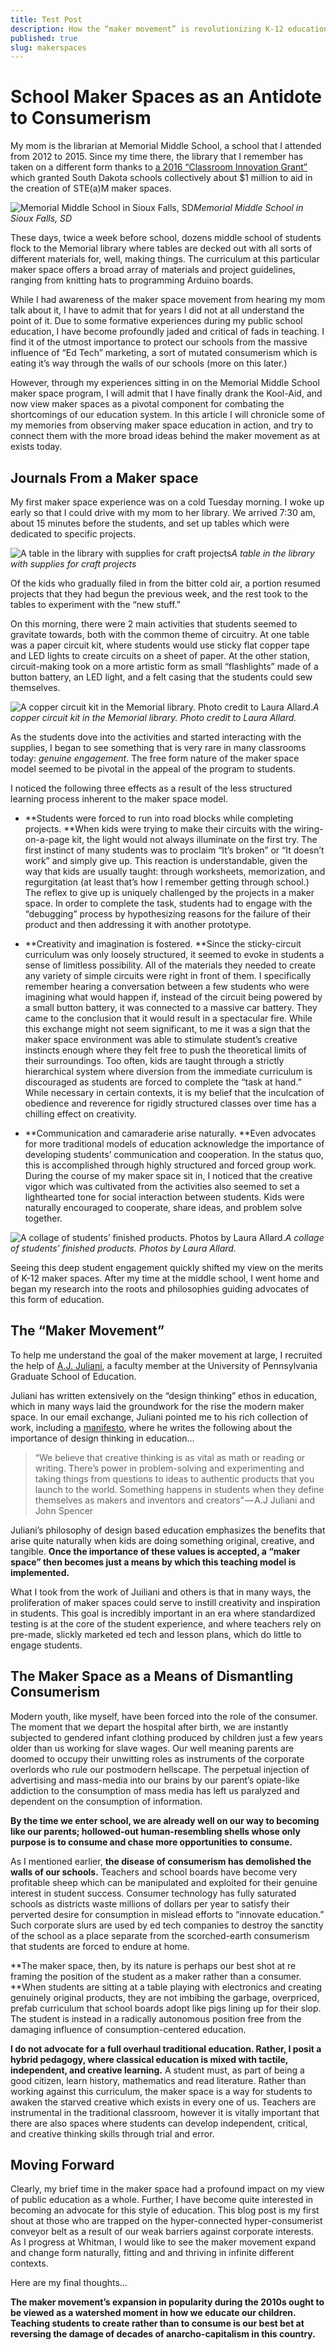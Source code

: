 ```yaml
---
title: Test Post
description: How the “maker movement” is revolutionizing K-12 education by teaching students to be creators, not consumers.
published: true
slug: makerspaces
---
```


# School Maker Spaces as an Antidote to Consumerism

My mom is the librarian at Memorial Middle School, a school that I attended from 2012 to 2015. Since my time there, the library that I remember has taken on a different form thanks to [a 2016 “Classroom Innovation Grant”](https://drive.google.com/file/d/1RQSn51Vpa7H_TF0FYlaOZbifnJbNsgBf/view?usp=drivesdk) which granted South Dakota schools collectively about $1 million to aid in the creation of STE(a)M maker spaces.

![Memorial Middle School in Sioux Falls, SD](https://cdn-images-1.medium.com/max/8064/1*jyVzGqSGsuxwiL7wUzKQag.jpeg)*Memorial Middle School in Sioux Falls, SD*

These days, twice a week before school, dozens middle school of students flock to the Memorial library where tables are decked out with all sorts of different materials for, well, making things. The curriculum at this particular maker space offers a broad array of materials and project guidelines, ranging from knitting hats to programming Arduino boards.

While I had awareness of the maker space movement from hearing my mom talk about it, I have to admit that for years I did not at all understand the point of it. Due to some formative experiences during my public school education, I have become profoundly jaded and critical of fads in teaching. I find it of the utmost importance to protect our schools from the massive influence of “Ed Tech” marketing, a sort of mutated consumerism which is eating it’s way through the walls of our schools (more on this later.)

However, through my experiences sitting in on the Memorial Middle School maker space program, I will admit that I have finally drank the Kool-Aid, and now view maker spaces as a pivotal component for combating the shortcomings of our education system. In this article I will chronicle some of my memories from observing maker space education in action, and try to connect them with the more broad ideas behind the maker movement as at exists today.

## Journals From a Maker space

My first maker space experience was on a cold Tuesday morning. I woke up early so that I could drive with my mom to her library. We arrived 7:30 am, about 15 minutes before the students, and set up tables which were dedicated to specific projects.

![A table in the library with supplies for craft projects](https://cdn-images-1.medium.com/max/8064/1*bIcj-xytRuLQjdKhDAsHcQ.jpeg)*A table in the library with supplies for craft projects*

Of the kids who gradually filed in from the bitter cold air, a portion resumed projects that they had begun the previous week, and the rest took to the tables to experiment with the “new stuff.”

On this morning, there were 2 main activities that students seemed to gravitate towards, both with the common theme of circuitry. At one table was a paper circuit kit, where students would use sticky flat copper tape and LED lights to create circuits on a sheet of paper. At the other station, circuit-making took on a more artistic form as small “flashlights” made of a button battery, an LED light, and a felt casing that the students could sew themselves.

![A copper circuit kit in the Memorial library. Photo credit to Laura Allard.](https://cdn-images-1.medium.com/max/3072/1*qCh9vIVlkwfOIK3a9DcD1w.jpeg)*A copper circuit kit in the Memorial library. Photo credit to Laura Allard.*

As the students dove into the activities and started interacting with the supplies, I began to see something that is very rare in many classrooms today: *genuine engagement*. The free form nature of the maker space model seemed to be pivotal in the appeal of the program to students.

I noticed the following three effects as a result of the less structured learning process inherent to the maker space model.

* **Students were forced to run into road blocks while completing projects. **When kids were trying to make their circuits with the wiring-on-a-page kit, the light would not always illuminate on the first try. The first instinct of many students was to proclaim “It’s broken” or “It doesn’t work” and simply give up. This reaction is understandable, given the way that kids are usually taught: through worksheets, memorization, and regurgitation (at least that’s how I remember getting through school.) The reflex to give up is uniquely challenged by the projects in a maker space. In order to complete the task, students had to engage with the “debugging” process by hypothesizing reasons for the failure of their product and then addressing it with another prototype.

* **Creativity and imagination is fostered. **Since the sticky-circuit curriculum was only loosely structured, it seemed to evoke in students a sense of limitless possibility. All of the materials they needed to create any variety of simple circuits were right in front of them. I specifically remember hearing a conversation between a few students who were imagining what would happen if, instead of the circuit being powered by a small button battery, it was connected to a massive car battery. They came to the conclusion that it would result in a spectacular fire. While this exchange might not seem significant, to me it was a sign that the maker space environment was able to stimulate student’s creative instincts enough where they felt free to push the theoretical limits of their surroundings. Too often, kids are taught through a strictly hierarchical system where diversion from the immediate curriculum is discouraged as students are forced to complete the “task at hand.” While necessary in certain contexts, it is my belief that the inculcation of obedience and reverence for rigidly structured classes over time has a chilling effect on creativity.

* **Communication and camaraderie arise naturally. **Even advocates for more traditional models of education acknowledge the importance of developing students’ communication and cooperation. In the status quo, this is accomplished through highly structured and forced group work. During the course of my maker space sit in, I noticed that the creative vigor which was cultivated from the activities also seemed to set a lighthearted tone for social interaction between students. Kids were naturally encouraged to cooperate, share ideas, and problem solve together.

![A collage of students’ finished products. Photos by Laura Allard.](https://cdn-images-1.medium.com/max/4096/1*1-PYh9zeTXwpy9LD1R2xSQ.jpeg)*A collage of students’ finished products. Photos by Laura Allard.*

Seeing this deep student engagement quickly shifted my view on the merits of K-12 maker spaces. After my time at the middle school, I went home and began my research into the roots and philosophies guiding advocates of this form of education.

## The “Maker Movement”

To help me understand the goal of the maker movement at large, I recruited the help of [A.J. Juliani](undefined), a faculty member at the University of Pennsylvania Graduate School of Education.

Juliani has written extensively on the “design thinking” ethos in education, which in many ways laid the groundwork for the rise the modern maker space. In our email exchange, Juliani pointed me to his rich collection of work, including a [manifesto](http://ajjuliani.com/creative-classrooms/), where he writes the following about the importance of design thinking in education…
> “We believe that creative thinking is as vital as math or reading or writing. There’s power in problem-solving and experimenting and taking things from questions to ideas to authentic products that you launch to the world. Something happens in students when they define themselves as makers and inventors and creators” — A.J Juliani and John Spencer

Juliani’s philosophy of design based education emphasizes the benefits that arise quite naturally when kids are doing something original, creative, and tangible. **Once the importance of these values is accepted, a “maker space” then becomes just a means by which this teaching model is implemented.**

What I took from the work of Juiliani and others is that in many ways, the proliferation of maker spaces could serve to instill creativity and inspiration in students. This goal is incredibly important in an era where standardized testing is at the core of the student experience, and where teachers rely on pre-made, slickly marketed ed tech and lesson plans, which do little to engage students.

## The Maker Space as a Means of Dismantling Consumerism

Modern youth, like myself, have been forced into the role of the consumer. The moment that we depart the hospital after birth, we are instantly subjected to gendered infant clothing produced by children just a few years older than us working for slave wages. Our well meaning parents are doomed to occupy their unwitting roles as instruments of the corporate overlords who rule our postmodern hellscape. The perpetual injection of advertising and mass-media into our brains by our parent’s opiate-like addiction to the consumption of mass media has left us paralyzed and dependent on the consumption of information.

**By the time we enter school, we are already well on our way to becoming like our parents; hollowed-out human-resembling shells whose only purpose is to consume and chase more opportunities to consume.**

As I mentioned earlier, **the disease of consumerism has demolished the walls of our schools.** Teachers and school boards have become very profitable sheep which can be manipulated and exploited for their genuine interest in student success. Consumer technology has fully saturated schools as districts waste millions of dollars per year to satisfy their perverted desire for consumption in mislead efforts to “innovate education.” Such corporate slurs are used by ed tech companies to destroy the sanctity of the school as a place separate from the scorched-earth consumerism that students are forced to endure at home.

**The maker space, then, by its nature is perhaps our best shot at re framing the position of the student as a maker rather than a consumer. **When students are sitting at a table playing with electronics and creating genuinely original products, they are not imbibing the garbage, overpriced, prefab curriculum that school boards adopt like pigs lining up for their slop. The student is instead in a radically autonomous position free from the damaging influence of consumption-centered education.

**I do not advocate for a full overhaul traditional education. Rather, I posit a hybrid pedagogy, where classical education is mixed with tactile, independent, and creative learning.** A student must, as part of being a good citizen, learn history, mathematics and read literature. Rather than working against this curriculum, the maker space is a way for students to awaken the starved creative which exists in every one of us. Teachers are instrumental in the traditional classroom, however it is vitally important that there are also spaces where students can develop independent, critical, and creative thinking skills through trial and error.

## Moving Forward

Clearly, my brief time in the maker space had a profound impact on my view of public education as a whole. Further, I have become quite interested in becoming an advocate for this style of education. This blog post is my first shout at those who are trapped on the hyper-connected hyper-consumerist conveyor belt as a result of our weak barriers against corporate interests. As I progress at Whitman, I would like to see the maker movement expand and change form naturally, fitting and and thriving in infinite different contexts.

Here are my final thoughts…

**The maker movement’s expansion in popularity during the 2010s ought to be viewed as a watershed moment in how we educate our children. Teaching students to create rather than to consume is our best bet at reversing the damage of decades of anarcho-capitalism in this country.**
